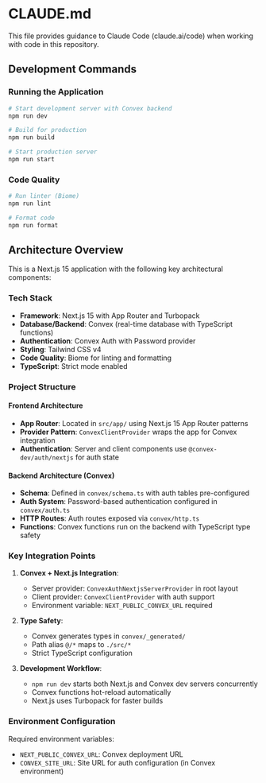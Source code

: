 # CLAUDE.md

This file provides guidance to Claude Code (claude.ai/code) when working with code in this repository.

## Development Commands

### Running the Application
```bash
# Start development server with Convex backend
npm run dev

# Build for production
npm run build

# Start production server
npm run start
```

### Code Quality
```bash
# Run linter (Biome)
npm run lint

# Format code
npm run format
```

## Architecture Overview

This is a Next.js 15 application with the following key architectural components:

### Tech Stack
- **Framework**: Next.js 15 with App Router and Turbopack
- **Database/Backend**: Convex (real-time database with TypeScript functions)
- **Authentication**: Convex Auth with Password provider
- **Styling**: Tailwind CSS v4
- **Code Quality**: Biome for linting and formatting
- **TypeScript**: Strict mode enabled

### Project Structure

#### Frontend Architecture
- **App Router**: Located in `src/app/` using Next.js 15 App Router patterns
- **Provider Pattern**: `ConvexClientProvider` wraps the app for Convex integration
- **Authentication**: Server and client components use `@convex-dev/auth/nextjs` for auth state

#### Backend Architecture (Convex)
- **Schema**: Defined in `convex/schema.ts` with auth tables pre-configured
- **Auth System**: Password-based authentication configured in `convex/auth.ts`
- **HTTP Routes**: Auth routes exposed via `convex/http.ts`
- **Functions**: Convex functions run on the backend with TypeScript type safety

### Key Integration Points

1. **Convex + Next.js Integration**:
   - Server provider: `ConvexAuthNextjsServerProvider` in root layout
   - Client provider: `ConvexClientProvider` with auth support
   - Environment variable: `NEXT_PUBLIC_CONVEX_URL` required

2. **Type Safety**:
   - Convex generates types in `convex/_generated/`
   - Path alias `@/*` maps to `./src/*`
   - Strict TypeScript configuration

3. **Development Workflow**:
   - `npm run dev` starts both Next.js and Convex dev servers concurrently
   - Convex functions hot-reload automatically
   - Next.js uses Turbopack for faster builds

### Environment Configuration
Required environment variables:
- `NEXT_PUBLIC_CONVEX_URL`: Convex deployment URL
- `CONVEX_SITE_URL`: Site URL for auth configuration (in Convex environment)